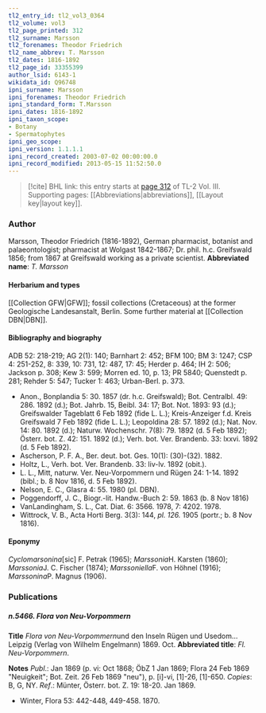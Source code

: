 ```yaml
---
tl2_entry_id: tl2_vol3_0364
tl2_volume: vol3
tl2_page_printed: 312
tl2_surname: Marsson
tl2_forenames: Theodor Friedrich
tl2_name_abbrev: T. Marsson
tl2_dates: 1816-1892
tl2_page_id: 33355399
author_lsid: 6143-1
wikidata_id: Q96748
ipni_surname: Marsson
ipni_forenames: Theodor Friedrich
ipni_standard_form: T.Marsson
ipni_dates: 1816-1892
ipni_taxon_scope: 
- Botany
- Spermatophytes
ipni_geo_scope: 
ipni_version: 1.1.1.1
ipni_record_created: 2003-07-02 00:00:00.0
ipni_record_modified: 2013-05-15 11:52:50.0
---
```



> [!cite] BHL link: this entry starts at [page 312](https://www.biodiversitylibrary.org/page/33355399) of TL-2 Vol. III.
> Supporting pages: [[Abbreviations|abbreviations]], [[Layout key|layout key]].

### Author

Marsson, Theodor Friedrich (1816-1892), German pharmacist, botanist and palaeontologist; pharmacist at Wolgast 1842-1867; Dr. phil. h.c. Greifswald 1856; from 1867 at Greifswald working as a private scientist. 
**Abbreviated name**: *T. Marsson*

#### Herbarium and types

[[Collection GFW|GFW]]; fossil collections (Cretaceous) at the former Geologische Landesanstalt, Berlin. Some further material at [[Collection DBN|DBN]].

#### Bibliography and biography

ADB 52: 218-219; AG 2(1): 140; Barnhart 2: 452; BFM 100; BM 3: 1247; CSP 4: 251-252, 8: 339, 10: 731, 12: 487, 17: 45; Herder p. 464; IH 2: 506; Jackson p. 308; Kew 3: 599; Morren ed. 10, p. 13; PR 5840; Quenstedt p. 281; Rehder 5: 547; Tucker 1: 463; Urban-Berl. p. 373.
- Anon., Bonplandia 5: 30. 1857 (dr. h.c. Greifswald); Bot. Centralbl. 49: 286. 1892 (d.); Bot. Jahrb. 15, Beibl. 34: 17; Bot. Not. 1893: 93 (d.); Greifswalder Tageblatt 6 Feb 1892 (fide L. L.); Kreis-Anzeiger f.d. Kreis Greifswald 7 Feb 1892 (fide L. L.); Leopoldina 28: 57. 1892 (d.); Nat. Nov. 14: 80. 1892 (d.); Naturw. Wochenschr. 7(8): 79. 1892 (d. 5 Feb 1892); Österr. bot. Z. 42: 151. 1892 (d.); Verh. bot. Ver. Brandenb. 33: lxxvi. 1892 (d. 5 Feb 1892).
- Ascherson, P. F. A., Ber. deut. bot. Ges. 10(1): (30)-(32). 1882.
- Holtz, L., Verh. bot. Ver. Brandenb. 33: liv-lv. 1892 (obit.).
- L. L., Mitt, naturw. Ver. Neu-Vorpommern und Rügen 24: 1-14. 1892 (bibl.; b. 8 Nov 1816, d. 5 Feb 1892).
- Nelson, E. C., Glasra 4: 55. 1980 (pl. DBN).
- Poggendorff, J. C., Biogr.-lit. Handw.-Buch 2: 59. 1863 (b. 8 Nov 1816)
- VanLandingham, S. L., Cat. Diat. 6: 3566. 1978, 7: 4202. 1978.
- Wittrock, V. B., Acta Horti Berg. 3(3): 144, *pl. 126.* 1905 (portr.; b. 8 Nov 1816).

#### Eponymy

*Cyclomarsonina*\[sic\] F. Petrak (1965); *Marssonia*H. Karsten (1860); *Marssonia*J. C. Fischer (1874); *Marssoniella*F. von Höhnel (1916); *Marssonina*P. Magnus (1906).

### Publications

##### n.5466. Flora von Neu-Vorpommern

**Title**
*Flora von Neu-Vorpommern*und den Inseln Rügen und Usedom... Leipzig (Verlag von Wilhelm Engelmann) 1869. Oct.
**Abbreviated title**: *Fl. Neu-Vorpommern*.

**Notes**
*Publ*.: Jan 1869 (p. vi: Oct 1868; ÖbZ 1 Jan 1869; Flora 24 Feb 1869 "Neuigkeit"; Bot. Zeit. 26 Feb 1869 "neu"), p. \[i\]-vi, \[1\]-26, \[1\]-650. *Copies*: B, G, NY.
*Ref*.: Münter, Österr. bot. Z. 19: 18-20. Jan 1869.
- Winter, Flora 53: 442-448, 449-458. 1870.

